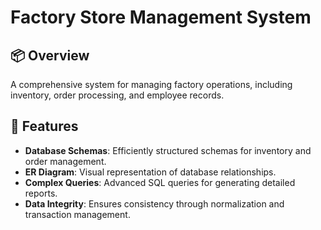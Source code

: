 # Factory Store Management System

## 📦 Overview
A comprehensive system for managing factory operations, including inventory, order processing, and employee records.

## 🚀 Features
- **Database Schemas**: Efficiently structured schemas for inventory and order management.
- **ER Diagram**: Visual representation of database relationships.
- **Complex Queries**: Advanced SQL queries for generating detailed reports.
- **Data Integrity**: Ensures consistency through normalization and transaction management.
